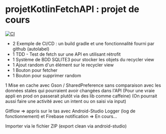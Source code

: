 # projetKotlinFetchAPI : projet de cours
[![CI](https://github.com/Owzings/projetKotlinFetchAPI/actions/workflows/blank.yml/badge.svg)](https://github.com/Owzings/projetKotlinFetchAPI/actions/workflows/blank.yml)
- 2 Exemple de CI/CD : un build gradle et une fonctionnalité fourni par github (autolabel)
- 1 TDD - Test de fetch sur une API en utilisant rétrofit
- 1 Système de BDD SQLITE3 pour stocker les objets du recycler view
- 1 Ajout random d'un élément sur le recycler view
- 1 Bouton pour fetcher
- 1 Bouton pour supprimer random

1 Mise en cache avec Gson / SharedPreference sans comparaison avec les données stales qui pourraient avoir changées dans l'API
(Pour une vraie appli en prod on passerait plutôt via des lib comme caffeine)
(On pourrait aussi faire une activité avec un intent ou on saisi via input)

Gitflow => appris sur le tas avec Android-Studio
Logger (log de fonctionnement) et Firebase notification => En cours...


Importer via le fichier ZIP (export clean via android-studio)
